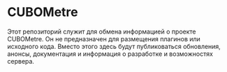 # CUBOMetre
Этот репозиторий служит для обмена информацией о проекте CUBOMetre. Он не предназначен для размещения плагинов или исходного кода. Вместо этого здесь будут публиковаться обновления, анонсы, документация и информация о разработке и возможностях сервера.
